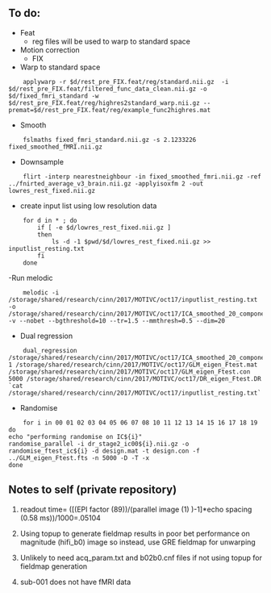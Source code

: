 ## To do:
- Feat 
    * reg files will be used to warp to standard space
- Motion correction
    * FIX 
- Warp to standard space
```
    applywarp -r $d/rest_pre_FIX.feat/reg/standard.nii.gz  -i $d/rest_pre_FIX.feat/filtered_func_data_clean.nii.gz -o $d/fixed_fmri_standard -w $d/rest_pre_FIX.feat/reg/highres2standard_warp.nii.gz --premat=$d/rest_pre_FIX.feat/reg/example_func2highres.mat 
```
- Smooth
```
    fslmaths fixed_fmri_standard.nii.gz -s 2.1233226 fixed_smoothed_fMRI.nii.gz
```
    
- Downsample
```
    flirt -interp nearestneighbour -in fixed_smoothed_fmri.nii.gz -ref ../fnirted_average_v3_brain.nii.gz -applyisoxfm 2 -out lowres_rest_fixed.nii.gz
```
- create input list using low resolution data
```
    for d in * ; do
        if [ -e $d/lowres_rest_fixed.nii.gz ]
        then
            ls -d -1 $pwd/$d/lowres_rest_fixed.nii.gz >> inputlist_resting.txt
        fi
    done

```
-Run melodic

```
    melodic -i /storage/shared/research/cinn/2017/MOTIVC/oct17/inputlist_resting.txt -o /storage/shared/research/cinn/2017/MOTIVC/oct17/ICA_smoothed_20_components -v --nobet --bgthreshold=10 --tr=1.5 --mmthresh=0.5 --dim=20
```
- Dual regression
```
    dual_regression /storage/shared/research/cinn/2017/MOTIVC/oct17/ICA_smoothed_20_components/melodic_IC.nii.gz 1 /storage/shared/research/cinn/2017/MOTIVC/oct17/GLM_eigen_Ftest.mat /storage/shared/research/cinn/2017/MOTIVC/oct17/GLM_eigen_Ftest.con 5000 /storage/shared/research/cinn/2017/MOTIVC/oct17/DR_eigen_Ftest.DR `cat /storage/shared/research/cinn/2017/MOTIVC/oct17/inputlist_resting.txt`
```
- Randomise
```
    for i in 00 01 02 03 04 05 06 07 08 10 11 12 13 14 15 16 17 18 19
do 
echo "performing randomise on IC${i}"
randomise_parallel -i dr_stage2_ic00${i}.nii.gz -o randomise_ftest_ic${i} -d design.mat -t design.con -f ../GLM_eigen_Ftest.fts -n 5000 -D -T -x
done

```
    
## Notes to self (private repository)

1. readout time=  ([(EPI factor (89))/(parallel image (1) )-1]*echo spacing (0.58 ms))/1000=.05104

1. Using topup to generate fieldmap results in poor bet performance on magnitude (hifi_b0) image so instead, use GRE fieldmap for unwarping

1. Unlikely to need acq_param.txt and b02b0.cnf files if not using topup for fieldmap generation

1. sub-001 does not have fMRI data

